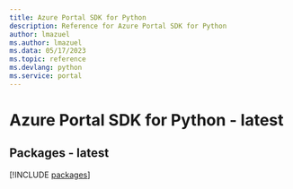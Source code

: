 ```yaml
---
title: Azure Portal SDK for Python
description: Reference for Azure Portal SDK for Python
author: lmazuel
ms.author: lmazuel
ms.data: 05/17/2023
ms.topic: reference
ms.devlang: python
ms.service: portal
---
```

# Azure Portal SDK for Python - latest
## Packages - latest
[!INCLUDE [packages](portal-index.md)]